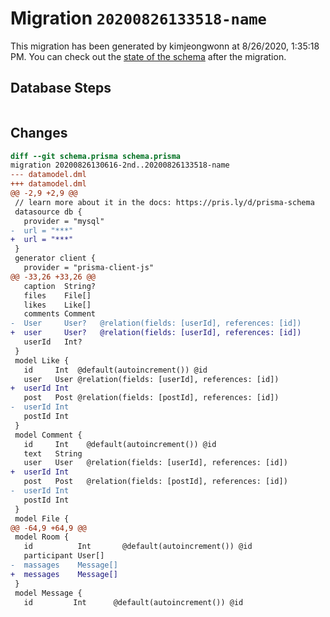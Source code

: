 # Migration `20200826133518-name`

This migration has been generated by kimjeongwonn at 8/26/2020, 1:35:18 PM.
You can check out the [state of the schema](./schema.prisma) after the migration.

## Database Steps

```sql

```

## Changes

```diff
diff --git schema.prisma schema.prisma
migration 20200826130616-2nd..20200826133518-name
--- datamodel.dml
+++ datamodel.dml
@@ -2,9 +2,9 @@
 // learn more about it in the docs: https://pris.ly/d/prisma-schema
 datasource db {
   provider = "mysql"
-  url = "***"
+  url = "***"
 }
 generator client {
   provider = "prisma-client-js"
@@ -33,26 +33,26 @@
   caption  String?
   files    File[]
   likes    Like[]
   comments Comment
-  User     User?   @relation(fields: [userId], references: [id])
+  user     User?   @relation(fields: [userId], references: [id])
   userId   Int?
 }
 model Like {
   id     Int  @default(autoincrement()) @id
   user   User @relation(fields: [userId], references: [id])
+  userId Int
   post   Post @relation(fields: [postId], references: [id])
-  userId Int
   postId Int
 }
 model Comment {
   id     Int    @default(autoincrement()) @id
   text   String
   user   User   @relation(fields: [userId], references: [id])
+  userId Int
   post   Post   @relation(fields: [postId], references: [id])
-  userId Int
   postId Int
 }
 model File {
@@ -64,9 +64,9 @@
 model Room {
   id          Int       @default(autoincrement()) @id
   participant User[]
-  massages    Message[]
+  messages    Message[]
 }
 model Message {
   id         Int      @default(autoincrement()) @id
```


